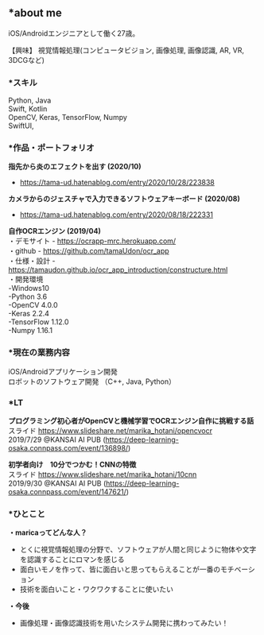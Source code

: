 ## *about me  
iOS/Androidエンジニアとして働く27歳。  

【興味】 視覚情報処理(コンピュータビジョン, 画像処理, 画像認識, AR, VR, 3DCGなど)  
    
### *スキル  
Python, Java  
Swift, Kotlin  
OpenCV, Keras, TensorFlow, Numpy  
SwiftUI, 
  
### *作品・ポートフォリオ  

**指先から炎のエフェクトを出す (2020/10)**  
 - https://tama-ud.hatenablog.com/entry/2020/10/28/223838  

**カメラからのジェスチャで入力できるソフトウェアキーボード (2020/08)**  
 - https://tama-ud.hatenablog.com/entry/2020/08/18/222331  
  
**自作OCRエンジン (2019/04)**  
・デモサイト - https://ocrapp-mrc.herokuapp.com/  
・github - https://github.com/tamaUdon/ocr_app  
・仕様・設計 -　https://tamaudon.github.io/ocr_app_introduction/constructure.html  
・開発環境  
      -Windows10  
      -Python 3.6  
      -OpenCV 4.0.0  
      -Keras 2.2.4  
      -TensorFlow 1.12.0  
      -Numpy 1.16.1    
  
### *現在の業務内容
iOS/Androidアプリケーション開発  
ロボットのソフトウェア開発 （C++, Java, Python）
  
### *LT
**プログラミング初心者がOpenCVと機械学習でOCRエンジン自作に挑戦する話**   
スライド https://www.slideshare.net/marika_hotani/opencvocr  
2019/7/29 @KANSAI AI PUB (https://deep-learning-osaka.connpass.com/event/136898/)  
  
**初学者向け　10分でつかむ！CNNの特徴**   
スライド https://www.slideshare.net/marika_hotani/10cnn   
2019/9/30 @KANSAI AI PUB (https://deep-learning-osaka.connpass.com/event/147621/)  
  
  
### *ひとこと
**・maricaってどんな人？**   
 - とくに視覚情報処理の分野で、ソフトウェアが人間と同じように物体や文字を認識することにロマンを感じる  
 - 面白いモノを作って、皆に面白いと思ってもらえることが一番のモチベーション  
 - 技術を面白いこと・ワクワクすることに使いたい  
    
 **・今後**  
 - 画像処理・画像認識技術を用いたシステム開発に携わってみたい！  

